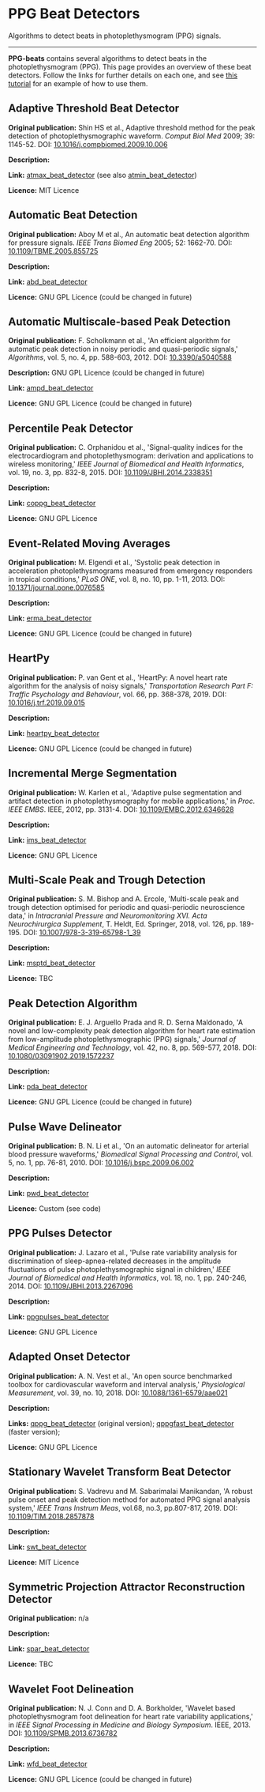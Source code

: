 # PPG Beat Detectors

Algorithms to detect beats in photoplethysmogram (PPG) signals.

---

**PPG-beats** contains several algorithms to detect beats in the photoplethysmogram (PPG). This page provides an overview of these beat detectors. Follow the links for further details on each one, and see [this tutorial](./tutorials/ppg_beat_detection) for an example of how to use them.

## Adaptive Threshold Beat Detector

**Original publication:** Shin HS et al., Adaptive threshold method for the peak detection of photoplethysmographic waveform. _Comput Biol Med_ 2009; 39: 1145-52. DOI: [10.1016/j.compbiomed.2009.10.006](https://doi.org/10.1016/j.compbiomed.2009.10.006)

**Description:** 

**Link:** [atmax_beat_detector](../../functions/atmax_beat_detector) (see also [atmin_beat_detector](../../functions/atmin_beat_detector))

**Licence:** MIT Licence

## Automatic Beat Detection

**Original publication:** Aboy M et al., An automatic beat detection algorithm for pressure signals. _IEEE Trans Biomed Eng_ 2005; 52: 1662-70. DOI: [10.1109/TBME.2005.855725](https://doi.org/10.1109/TBME.2005.855725)

**Description:** 

**Link:** [abd_beat_detector](../../functions/abd_beat_detector)

**Licence:** GNU GPL Licence (could be changed in future)

## Automatic Multiscale-based Peak Detection

**Original publication:** F. Scholkmann et al., 'An efficient algorithm for
automatic peak detection in noisy periodic and quasi-periodic signals,'
_Algorithms_, vol. 5, no. 4, pp. 588-603, 2012. DOI: [10.3390/a5040588](https://doi.org/10.3390/a5040588)

**Description:** GNU GPL Licence (could be changed in future)

**Link:** [ampd_beat_detector](../../functions/ampd_beat_detector)

**Licence:** GNU GPL Licence (could be changed in future)

## Percentile Peak Detector

**Original publication:** C. Orphanidou et al., 'Signal-quality indices for the electrocardiogram and photoplethysmogram: derivation and applications to wireless monitoring,' _IEEE Journal of Biomedical and Health Informatics_, vol. 19, no. 3, pp. 832-8, 2015. DOI: [10.1109/JBHI.2014.2338351](https://doi.org/10.1109/JBHI.2014.2338351)

**Description:** 

**Link:** [coppg_beat_detector](../../functions/coppg_beat_detector)

**Licence:** GNU GPL Licence

## Event-Related Moving Averages

**Original publication:** M. Elgendi et al., 'Systolic peak detection in acceleration
photoplethysmograms measured from emergency responders in tropical
conditions,' _PLoS ONE_, vol. 8, no. 10, pp. 1-11, 2013. DOI: [10.1371/journal.pone.0076585](https://doi.org/10.1371/journal.pone.0076585)

**Description:** 

**Link:** [erma_beat_detector](../../functions/erma_beat_detector)

**Licence:** GNU GPL Licence (could be changed in future)

## HeartPy

**Original publication:** P. van Gent et al., 'HeartPy: A novel heart rate algorithm for the
analysis of noisy signals,' _Transportation Research Part F: Traffic
Psychology and Behaviour_, vol. 66, pp. 368-378, 2019. DOI: [10.1016/j.trf.2019.09.015](https://doi.org/10.1016/j.trf.2019.09.015)

**Description:** 

**Link:** [heartpy_beat_detector](../../functions/heartpy_beat_detector)

**Licence:** GNU GPL Licence (could be changed in future)

## Incremental Merge Segmentation

**Original publication:** W. Karlen et al., 'Adaptive pulse segmentation and artifact detection in photoplethysmography for mobile applications,' in _Proc. IEEE EMBS_. IEEE, 2012, pp. 3131-4. DOI: [10.1109/EMBC.2012.6346628](https://doi.org/10.1109/EMBC.2012.6346628)

**Description:** 

**Link:** [ims_beat_detector](../../functions/ims_beat_detector)

**Licence:** GNU GPL Licence

## Multi-Scale Peak and Trough Detection

**Original publication:** S. M. Bishop and A. Ercole, 'Multi-scale peak and trough detection optimised for periodic and quasi-periodic neuroscience data,' in _Intracranial Pressure and Neuromonitoring XVI. Acta Neurochirurgica Supplement_, T. Heldt, Ed. Springer, 2018, vol. 126, pp. 189-195. DOI: [10.1007/978-3-319-65798-1_39](https://doi.org/10.1007/978-3-319-65798-1_39)

**Description:** 

**Link:** [msptd_beat_detector](../../functions/msptd_beat_detector)

**Licence:** TBC

## Peak Detection Algorithm

**Original publication:** E. J. Arguello Prada and R. D. Serna Maldonado, 'A novel and
low-complexity peak detection algorithm for heart rate estimation from low-amplitude photoplethysmographic (PPG) signals,' _Journal of Medical Engineering and Technology_, vol. 42, no. 8, pp. 569-577, 2018. DOI: [10.1080/03091902.2019.1572237](https://doi.org/10.1080/03091902.2019.1572237)

**Description:** 

**Link:** [pda_beat_detector](../../functions/pda_beat_detector)

**Licence:** GNU GPL Licence (could be changed in future)

## Pulse Wave Delineator

**Original publication:** B. N. Li et al., 'On an automatic delineator for arterial blood pressure waveforms,' _Biomedical Signal Processing and Control_, vol. 5, no. 1, pp. 76-81, 2010. DOI: [10.1016/j.bspc.2009.06.002](https://doi.org/10.1016/j.bspc.2009.06.002)

**Description:** 

**Link:** [pwd_beat_detector](../../functions/pwd_beat_detector)

**Licence:** Custom (see code)

## PPG Pulses Detector

**Original publication:** J. Lazaro et al., 'Pulse rate variability analysis for discrimination of sleep-apnea-related decreases in the amplitude fluctuations of pulse
photoplethysmographic signal in children,' _IEEE Journal of Biomedical and Health Informatics_, vol. 18, no. 1, pp. 240-246, 2014. DOI: [10.1109/JBHI.2013.2267096](https://doi.org/10.1109/JBHI.2013.2267096)

**Description:** 

**Link:** [ppgpulses_beat_detector](../../functions/ppgpulses_beat_detector)

**Licence:** GNU GPL Licence

## Adapted Onset Detector

**Original publication:** A. N. Vest et al., 'An open source benchmarked toolbox for cardiovascular waveform and interval analysis,' _Physiological Measurement_, vol. 39, no. 10, 2018. DOI: [10.1088/1361-6579/aae021](https://doi.org/10.1088/1361-6579/aae021)

**Description:** 

**Links:** [qppg_beat_detector](../../functions/qppg_beat_detector) (original version); [qppgfast_beat_detector](../../functions/qppgfast_beat_detector) (faster version);

**Licence:** GNU GPL Licence

## Stationary Wavelet Transform Beat Detector

**Original publication:**  S. Vadrevu and M. Sabarimalai Manikandan, 'A robust pulse onset and peak detection method for automated PPG signal analysis system,' _IEEE Trans Instrum Meas_, vol.68, no.3, pp.807-817, 2019. DOI: [10.1109/TIM.2018.2857878](https://doi.org/10.1109/TIM.2018.2857878)

**Description:** 

**Link:** [swt_beat_detector](../../functions/swt_beat_detector)

**Licence:** MIT Licence

## Symmetric Projection Attractor Reconstruction Detector

**Original publication:**  n/a

**Description:** 

**Link:** [spar_beat_detector](../../functions/spar_beat_detector)

**Licence:** TBC

## Wavelet Foot Delineation

**Original publication:** N. J. Conn and D. A. Borkholder, 'Wavelet based photoplethysmogram foot delineation for heart rate variability applications,' in _IEEE Signal Processing in Medicine and Biology Symposium_. IEEE, 2013. DOI: [10.1109/SPMB.2013.6736782](https://doi.org/10.1109/SPMB.2013.6736782)

**Description:** 

**Link:** [wfd_beat_detector](../../functions/wfd_beat_detector)

**Licence:** GNU GPL Licence (could be changed in future)
